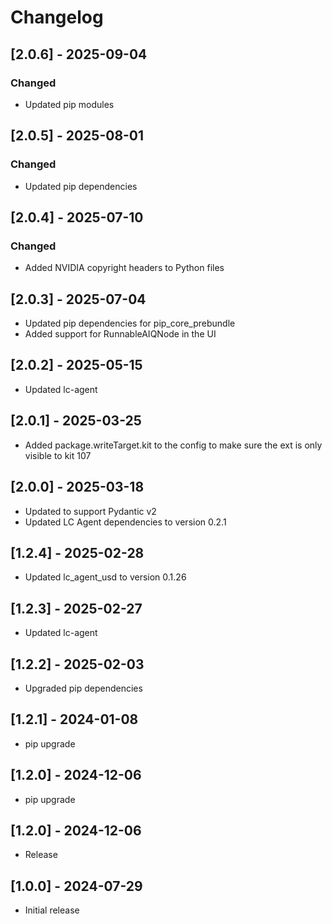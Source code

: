 # Changelog

## [2.0.6] - 2025-09-04

### Changed
- Updated pip modules

## [2.0.5] - 2025-08-01

### Changed
- Updated pip dependencies

## [2.0.4] - 2025-07-10

### Changed
- Added NVIDIA copyright headers to Python files

## [2.0.3] - 2025-07-04
- Updated pip dependencies for pip_core_prebundle
- Added support for RunnableAIQNode in the UI

## [2.0.2] - 2025-05-15
- Updated lc-agent

## [2.0.1] - 2025-03-25
- Added package.writeTarget.kit to the config to make sure the ext is only visible to kit 107

## [2.0.0] - 2025-03-18
- Updated to support Pydantic v2
- Updated LC Agent dependencies to version 0.2.1

## [1.2.4] - 2025-02-28
- Updated lc_agent_usd to version 0.1.26

## [1.2.3] - 2025-02-27
- Updated lc-agent

## [1.2.2] - 2025-02-03
- Upgraded pip dependencies

## [1.2.1] - 2024-01-08
- pip upgrade

## [1.2.0] - 2024-12-06
- pip upgrade

## [1.2.0] - 2024-12-06
- Release

## [1.0.0] - 2024-07-29
- Initial release
